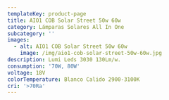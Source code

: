 ```yaml
---
templateKey: product-page
title: AIO1 COB Solar Street 50w 60w
category: Lámparas Solares All In One
subcategory: ''
images:
  - alt: AIO1 COB Solar Street 50w 60w
    image: /img/aio1-cob-solar-street-50w-60w.jpg
description: Lumi Leds 3030 130Lm/w.
consumption: '70W, 80W'
voltage: 18V
colorTemperature: Blanco Calido 2900-3100K
cri: '>70Ra'
---
```


